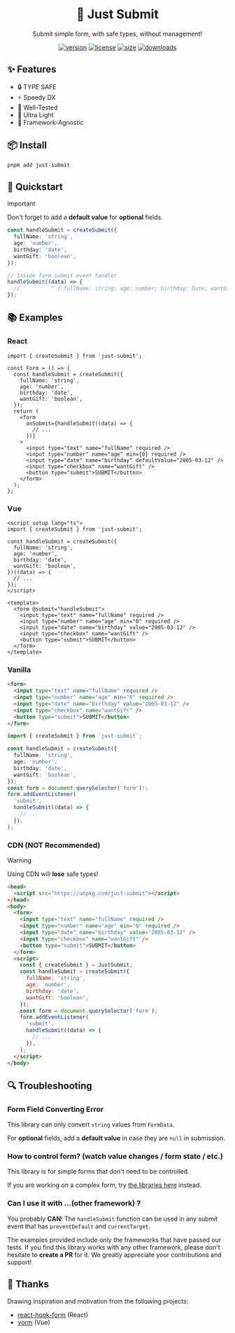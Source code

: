 <div align="center">

# 🛫 Just Submit

Submit simple form, with safe types, without management!

[![version](https://img.shields.io/npm/v/just-submit?style=for-the-badge)](https://www.npmjs.com/package/just-submit)
[![license](https://img.shields.io/npm/l/just-submit?style=for-the-badge)](https://github.com/jsun969/just-submit/blob/dev/LICENSE)
[![size](https://img.shields.io/bundlephobia/minzip/just-submit?style=for-the-badge)](https://bundlephobia.com/result?p=just-submit)
[![downloads](https://img.shields.io/npm/dw/just-submit?style=for-the-badge)](https://www.npmjs.com/package/just-submit)

</div>

## ✨ Features

- 🔒 TYPE SAFE
- ⚡ Speedy DX
- 🧪 Well-Tested
- 🍃 Ultra Light
- 🧩 Framework-Agnostic

## 📦 Install

```bash
pnpm add just-submit
```

## 🎯 Quickstart

> [!IMPORTANT]  
> Don't forget to add a **default value** for **optional** fields.

```ts
const handleSubmit = createSubmit({
  fullName: 'string',
  age: 'number',
  birthday: 'date',
  wantGift: 'boolean',
});

// Inside form submit event handler
handleSubmit((data) => {
  //          ^ { fullName: string; age: number; birthday: Date; wantGift: boolean }
});
```

## 📚 Examples

### React

```tsx
import { createSubmit } from 'just-submit';

const Form = () => {
  const handleSubmit = createSubmit({
    fullName: 'string',
    age: 'number',
    birthday: 'date',
    wantGift: 'boolean',
  });
  return (
    <form
      onSubmit={handleSubmit((data) => {
        // ...
      })}
    >
      <input type="text" name="fullName" required />
      <input type="number" name="age" min={0} required />
      <input type="date" name="birthday" defaultValue="2005-03-12" />
      <input type="checkbox" name="wantGift" />
      <button type="submit">SUBMIT</button>
    </form>
  );
};
```

### Vue

```vue
<script setup lang="ts">
import { createSubmit } from 'just-submit';

const handleSubmit = createSubmit({
  fullName: 'string',
  age: 'number',
  birthday: 'date',
  wantGift: 'boolean',
})((data) => {
  // ...
});
</script>

<template>
  <form @submit="handleSubmit">
    <input type="text" name="fullName" required />
    <input type="number" name="age" min="0" required />
    <input type="date" name="birthday" value="2005-03-12" />
    <input type="checkbox" name="wantGift" />
    <button type="submit">SUBMIT</button>
  </form>
</template>
```

### Vanilla

```html
<form>
  <input type="text" name="fullName" required />
  <input type="number" name="age" min="0" required />
  <input type="date" name="birthday" value="2005-03-12" />
  <input type="checkbox" name="wantGift" />
  <button type="submit">SUBMIT</button>
</form>
```

```ts
import { createSubmit } from 'just-submit';

const handleSubmit = createSubmit({
  fullName: 'string',
  age: 'number',
  birthday: 'date',
  wantGift: 'boolean',
});
const form = document.querySelector('form')!;
form.addEventListener(
  'submit',
  handleSubmit((data) => {
    // ...
  }),
);
```

### CDN (NOT Recommended)

> [!WARNING]  
> Using CDN will **lose** safe types!

```html
<head>
  <script src="https://unpkg.com/just-submit"></script>
</head>
<body>
  <form>
    <input type="text" name="fullName" required />
    <input type="number" name="age" min="0" required />
    <input type="date" name="birthday" value="2005-03-12" />
    <input type="checkbox" name="wantGift" />
    <button type="submit">SUBMIT</button>
  </form>
  <script>
    const { createSubmit } = JustSubmit;
    const handleSubmit = createSubmit({
      fullName: 'string',
      age: 'number',
      birthday: 'date',
      wantGift: 'boolean',
    });
    const form = document.querySelector('form');
    form.addEventListener(
      'submit',
      handleSubmit((data) => {
        // ...
      }),
    );
  </script>
</body>
```

## 🔍 Troubleshooting

### Form Field Converting Error

This library can only convert `string` values from `FormData`.

For **optional** fields, add a **default value** in case they are `null` in submission.

### How to control form? (watch value changes / form state / etc.)

This library is for simple forms that don't need to be controlled.

If you are working on a complex form, try [the libraries here](#-thanks) instead.

### Can I use it with ...(other framework) ?

You probably **CAN**! The `handleSubmit` function can be used in any submit event that has `preventDefault` and `currentTarget`.

The examples provided include only the frameworks that have passed our tests. If you find this library works with any other framework, please don't hesitate to **create a PR** for it. We greatly appreciate your contributions and support!

## 🙏 Thanks

Drawing inspiration and motivation from the following projects:

- [react-hook-form](https://github.com/react-hook-form/react-hook-form) (React)
- [vorm](https://github.com/Mini-ghost/vorms) (Vue)
